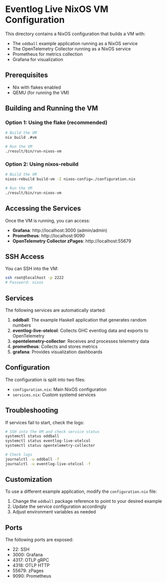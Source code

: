 # Eventlog Live NixOS VM Configuration

This directory contains a NixOS configuration that builds a VM with:
- The `oddball` example application running as a NixOS service
- The OpenTelemetry Collector running as a NixOS service
- Prometheus for metrics collection
- Grafana for visualization

## Prerequisites

- Nix with flakes enabled
- QEMU (for running the VM)

## Building and Running the VM

### Option 1: Using the flake (recommended)

```bash
# Build the VM
nix build .#vm

# Run the VM
./result/bin/run-nixos-vm
```

### Option 2: Using nixos-rebuild

```bash
# Build the VM
nixos-rebuild build-vm -I nixos-config=./configuration.nix

# Run the VM
./result/bin/run-nixos-vm
```

## Accessing the Services

Once the VM is running, you can access:

- **Grafana**: http://localhost:3000 (admin/admin)
- **Prometheus**: http://localhost:9090
- **OpenTelemetry Collector zPages**: http://localhost:55679

## SSH Access

You can SSH into the VM:
```bash
ssh root@localhost -p 2222
# Password: nixos
```

## Services

The following services are automatically started:

1. **oddball**: The example Haskell application that generates random numbers
2. **eventlog-live-otelcol**: Collects GHC eventlog data and exports to OpenTelemetry
3. **opentelemetry-collector**: Receives and processes telemetry data
4. **prometheus**: Collects and stores metrics
5. **grafana**: Provides visualization dashboards

## Configuration

The configuration is split into two files:
- `configuration.nix`: Main NixOS configuration
- `services.nix`: Custom systemd services

## Troubleshooting

If services fail to start, check the logs:
```bash
# SSH into the VM and check service status
systemctl status oddball
systemctl status eventlog-live-otelcol
systemctl status opentelemetry-collector

# Check logs
journalctl -u oddball -f
journalctl -u eventlog-live-otelcol -f
```

## Customization

To use a different example application, modify the `configuration.nix` file:

1. Change the `oddball` package reference to point to your desired example
2. Update the service configuration accordingly
3. Adjust environment variables as needed

## Ports

The following ports are exposed:
- 22: SSH
- 3000: Grafana
- 4317: OTLP gRPC
- 4318: OTLP HTTP
- 55679: zPages
- 9090: Prometheus
